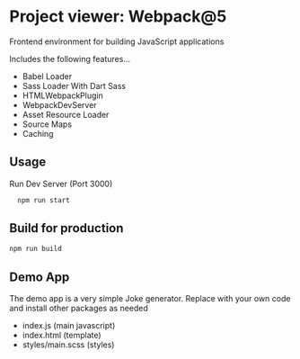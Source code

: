# Project viewer: Webpack@5

Frontend environment for building JavaScript applications

Includes the following features...

- Babel Loader
- Sass Loader With Dart Sass
- HTMLWebpackPlugin
- WebpackDevServer
- Asset Resource Loader
- Source Maps
- Caching

## Usage

Run Dev Server (Port 3000)

```sh
  npm run start
```

## Build for production

```sh
npm run build
```

## Demo App

The demo app is a very simple Joke generator. Replace with your own code and install other packages as needed

- index.js (main javascript)
- index.html (template)
- styles/main.scss (styles)
